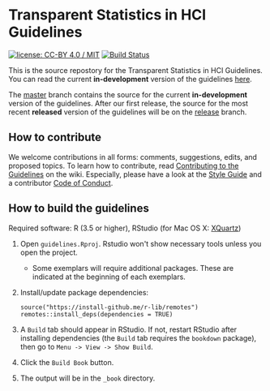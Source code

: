 # Transparent Statistics in HCI Guidelines
[![license: CC-BY 4.0 / MIT](https://img.shields.io/badge/license-CC--BY%204.0%20%2F%20MIT-blue.svg)](LICENSE.md)
[![Build Status](https://travis-ci.org/transparentstats/guidelines.svg?branch=master)](https://travis-ci.org/transparentstats/guidelines)


This is the source repostory for the Transparent Statistics in HCI Guidelines. You can read the current **in-development** version of the guidelines [here](https://transparentstats.github.io/guidelines/).

The [master](https://github.com/transparentstats/guidelines) branch contains the source for the current **in-development** version of the guidelines. After our first release, the source for the most recent **released** version of the guidelines will be on the
[release](https://github.com/transparentstats/guidelines/tree/release) branch. 


## How to contribute

We welcome contributions in all forms: comments, suggestions, edits, and proposed topics. To learn how to contribute,
read [Contributing to the Guidelines](https://github.com/transparentstats/guidelines/wiki/Contributing-to-the-Guidelines)
on the wiki. 
Especially, please have a look at the [Style Guide](https://github.com/transparentstats/guidelines/wiki/Style-Guide) and a 
contributor [Code of Conduct](https://github.com/transparentstats/guidelines/wiki/Code-of-Conduct).


## How to build the guidelines

Required software: R (3.5 or higher), RStudio (for Mac OS X: [XQuartz](https://www.xquartz.org/))

1. Open `guidelines.Rproj`. Rstudio won't show necessary tools unless you open the project.

    * Some exemplars will require additional packages. These are indicated at the beginning of each exemplars.

1. Install/update package dependencies:

    ```{r}
    source("https://install-github.me/r-lib/remotes")
    remotes::install_deps(dependencies = TRUE)
    ```

1. A `Build` tab should appear in RStudio. If not, restart RStudio after installing dependencies (the `Build` tab
requires the `bookdown` package), then go to `Menu -> View -> Show Build`.

1. Click the `Build Book` button.

1. The output will be in the `_book` directory.
